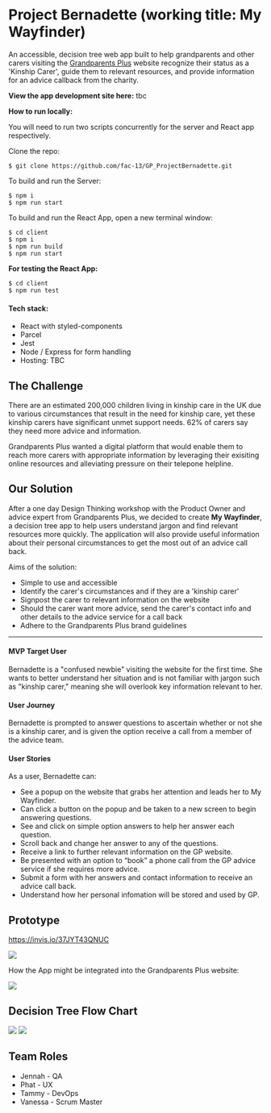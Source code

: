 # Project Bernadette (working title: My Wayfinder)

An accessible, decision tree web app built to help grandparents and other carers visiting the [Grandparents Plus](https://www.grandparentsplus.org.uk/) website recognize their status as a 'Kinship Carer', guide them to relevant resources, and provide information for an advice callback from the charity.

**View the app development site here:** tbc

**How to run locally:**

You will need to run two scripts concurrently for the server and React app respectively.

Clone the repo: 
```
$ git clone https://github.com/fac-13/GP_ProjectBernadette.git
   ```

To build and run the Server:
```
$ npm i
$ npm run start
   ```
To build and run the React App, open a new terminal window:
```
$ cd client
$ npm i
$ npm run build 
$ npm run start
   ```
**For testing the React App:**

```
$ cd client
$ npm run test
```

#### Tech stack:

- React with styled-components
- Parcel
- Jest
- Node / Express for form handling
- Hosting: TBC

## The Challenge

There are an estimated 200,000 children living in kinship care in the UK due to various circumstances that result in the need for kinship care, yet these kinship carers have significant unmet support needs. 62% of carers say they need more advice and information.

Grandparents Plus wanted a digital platform that would enable them to reach more carers with appropriate information by leveraging their exisiting online resources and alleviating pressure on their telepone helpline.

## Our Solution

After a one day Design Thinking workshop with the Product Owner and advice expert from Grandparents Plus, we decided to create **My Wayfinder**, a decision tree app to help users understand jargon and find relevant resources more quickly. The application will also provide useful information about their personal circumstances to get the most out of an advice call back.

Aims of the solution:

- Simple to use and accessible
- Identify the carer's circumstances and if they are a 'kinship carer'
- Signpost the carer to relevant information on the website
- Should the carer want more advice, send the carer's contact info and other details to the advice service for a call back
- Adhere to the Grandparents Plus brand guidelines

---

#### MVP Target User

Bernadette is a "confused newbie" visiting the website for the first time. She wants to better understand her situation and is not familiar with jargon such as "kinship carer," meaning she will overlook key information relevant to her.

#### User Journey

Bernadette is prompted to answer questions to ascertain whether or not she is a kinship carer, and is given the option receive a call from a member of the advice team.

#### User Stories

As a user, Bernadette can:

- See a popup on the website that grabs her attention and leads her to My Wayfinder.
- Can click a button on the popup and be taken to a new screen to begin answering questions.
- See and click on simple option answers to help her answer each question.
- Scroll back and change her answer to any of the questions.
- Receive a link to further relevant information on the GP website.
- Be presented with an option to “book” a phone call from the GP advice service if she requires more advice.
- Submit a form with her answers and contact information to receive an advice call back.
- Understand how her personal infomation will be stored and used by GP.

## Prototype

https://invis.io/37JYT43QNUC


 ![](https://i.imgur.com/wGMgYzh.png)
 
How the App might be integrated into the Grandparents Plus website: 
 
![](https://i.imgur.com/RD3c7Cr.png)


## Decision Tree Flow Chart


![](https://i.imgur.com/OUMheGt.png)
![](https://i.imgur.com/N6VCddy.png)

## Team Roles

- Jennah - QA
- Phat - UX
- Tammy - DevOps
- Vanessa - Scrum Master
